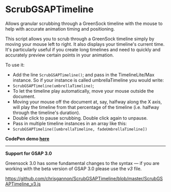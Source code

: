 # ScrubGSAPTimeline
Allows granular scrubbing through a GreenSock timeline with the mouse to help with accurate animation timing and positioning.

This script allows you to scrub through a GreenSock timeline simply by moving your mouse left to right. It also displays your timeline's current time. It's particularly useful if you create long timelines and need to quickly and accurately preview certain points in your animation.

To use it:

- Add the line `ScrubGSAPTimeline()`; and pass in the TimelineLite/Max instance. So if your instance is called umbrellaTimeline you would write:
- `ScrubGSAPTimeline(umbrellaTimeline)`;
- To let the timeline play automatically, move your mouse outside the document.
- Moving your mouse off the document at, say, halfway along the X axis, will play the timeline from that percentage of the timeline (i.e. halfway through the timeline's duration).
- Double click to pause scrubbing. Double click again to unpause.
- Pass in multiple timeline instances in an array like this: 
- `ScrubGSAPTimeline([umbrellaTimeline, fadeUmbrellaTimeline])`

**CodePen demo 
[here](http://codepen.io/chrisgannon/pen/zGmdBN)**

***********************************

**Support for GSAP 3.0**

Greensock 3.0 has some fundamental changes to the syntax — if you are working with the beta version of GSAP 3.0 please use the _v3_ file.

https://github.com/chrisgannon/ScrubGSAPTimeline/blob/master/ScrubGSAPTimeline_v3.js
